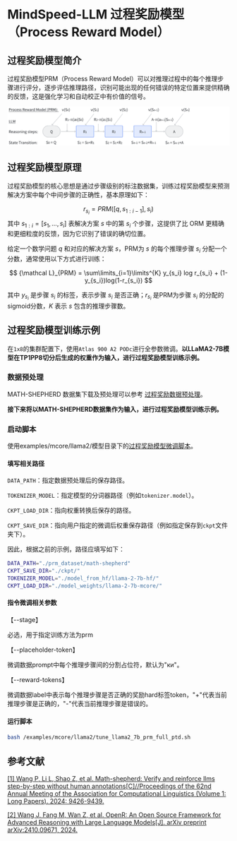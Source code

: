 # MindSpeed-LLM 过程奖励模型（Process Reward Model）

## 过程奖励模型简介

过程奖励模型PRM（Process Reward Model）可以对推理过程中的每个推理步骤进行评分，逐步评估推理路径，识别可能出现的任何错误的特定位置来提供精确的反馈，这是强化学习和自动校正中有价值的信号。

![alt text](../../sources/images/process_reward_model/prm_openr.png)

## 过程奖励模型原理

过程奖励模型的核心思想是通过步骤级别的标注数据集，训练过程奖励模型来预测解决方案中每个中间步骤的正确性，基本原理如下：

$$
r_{s_i}=PRM([q,s_{1:i-1}], s_i)
$$
其中 $s_{1:i}=[s_1,...,s_i]$ 表解决方案 $s$ 中的第 $s_i$ 个步骤，这提供了比 ORM 更精确和更细粒度的反馈，因为它识别了错误的确切位置。

给定一个数学问题 $q$ 和对应的解决方案 $s$，PRM为 $s$ 的每个推理步骤 $s_i$ 分配一个分数，通常使用以下方式进行训练：

$$
{\mathcal L}_{PRM} = \sum\limits_{i=1}\limits^{K} y_{s_i} log r_{s_i} + (1-y_{s_i})log(1-r_{s_i})
$$

其中 $y_{s_i}$ 是步骤 $s_{i}$ 的标签，表示步骤 $s_{i}$ 是否正确；$r_{s_{i}}$ 是PRM为步骤 $s_{i}$ 的分配的sigmoid分数，$K$ 表示 $s$ 包含的推理步骤数。

## 过程奖励模型训练示例

在`1x8`的集群配置下，使用`Atlas 900 A2 PODc`进行全参数微调。**以LLaMA2-7B模型在TP1PP8切分后生成的权重作为输入，进行过程奖励模型训练示例。**

### 数据预处理

MATH-SHEPHERD 数据集下载及预处理可以参考 <a href="../../docs/features/process_reward_dataset.md">过程奖励数据预处理</a>。


**接下来将以MATH-SHEPHERD数据集作为输入，进行过程奖励模型训练示例。**

### 启动脚本

使用examples/mcore/llama2/模型目录下的<a href="../../examples/mcore/llama2/tune_llama2_7b_prm_full_ptd.sh">过程奖励模型微调脚本</a>。

#### 填写相关路径

`DATA_PATH`：指定数据预处理后的保存路径。

`TOKENIZER_MODEL`：指定模型的分词器路径（例如`tokenizer.model`）。

`CKPT_LOAD_DIR`：指向权重转换后保存的路径。

`CKPT_SAVE_DIR`：指向用户指定的微调后权重保存路径（例如指定保存到`ckpt`文件夹下）。

因此，根据之前的示例，路径应填写如下：
```bash
DATA_PATH="./prm_dataset/math-shepherd"
CKPT_SAVE_DIR="./ckpt/"
TOKENIZER_MODEL="./model_from_hf/llama-2-7b-hf/"
CKPT_LOAD_DIR="./model_weights/llama-2-7b-mcore/"
```

#### 指令微调相关参数

【--stage】

必选，用于指定训练方法为prm

【--placeholder-token】

微调数据prompt中每个推理步骤间的分割占位符，默认为"ки"。

【--reward-tokens】

微调数据label中表示每个推理步骤是否正确的奖励hard标签token，"+"代表当前推理步骤是正确的，"-"代表当前推理步骤是错误的。


#### 运行脚本

```bash
bash /examples/mcore/llama2/tune_llama2_7b_prm_full_ptd.sh
```


## 参考文献

[[1] Wang P, Li L, Shao Z, et al. Math-shepherd: Verify and reinforce llms step-by-step without human annotations[C]//Proceedings of the 62nd Annual Meeting of the Association for Computational Linguistics (Volume 1: Long Papers). 2024: 9426-9439.](https://arxiv.org/abs/2312.08935)

[[2] Wang J, Fang M, Wan Z, et al. OpenR: An Open Source Framework for Advanced Reasoning with Large Language Models[J]. arXiv preprint arXiv:2410.09671, 2024.](https://arxiv.org/pdf/2410.09671)
